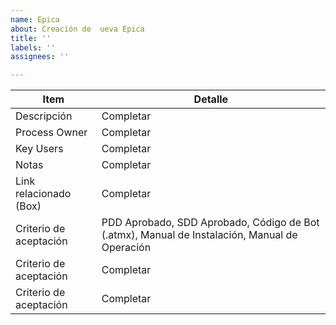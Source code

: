 ```yaml
---
name: Epica
about: Creación de  ueva Epica
title: ''
labels: ''
assignees: ''

---
```


| Item  | Detalle |
| ------------- | ------------- |
| Descripción  | Completar  |
| Process Owner  | Completar  |
| Key Users  | Completar  |
| Notas  | Completar  |
| Link relacionado (Box)  | Completar  |
| Criterio de aceptación  | PDD Aprobado, SDD Aprobado, Código de Bot (.atmx), Manual de Instalación, Manual de Operación  |
| Criterio de aceptación  | Completar  |
| Criterio de aceptación  | Completar  |
